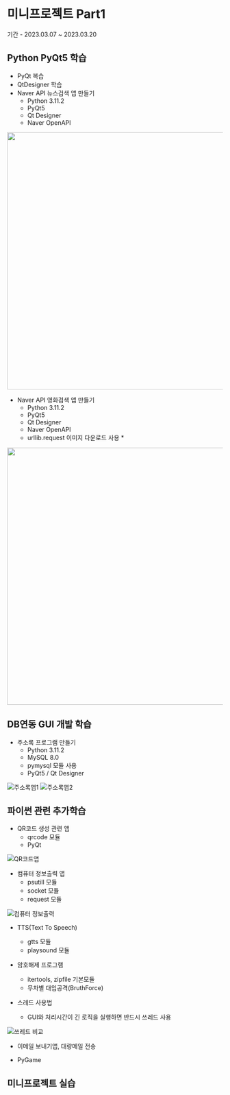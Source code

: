 # 미니프로젝트 Part1
기간 - 2023.03.07 ~ 2023.03.20

## Python PyQt5 학습
- PyQt 복습
- QtDesigner 학습
- Naver API 뉴스검색 앱 만들기
  - Python 3.11.2
  - PyQt5
  - Qt Designer
  - Naver OpenAPI

<!-- HTML 주석
![네이버뉴스앱](https://raw.githubusercontent.com/TaeYoonSS/miniprojects/main/images/navernews.png)
-->
<img src = "https://raw.githubusercontent.com/TaeYoonSS/miniprojects/main/images/navernews.png" 
  width = "600"/>

- Naver API 영화검색 앱 만들기
  - Python 3.11.2
  - PyQt5
  - Qt Designer
  - Naver OpenAPI
  - urllib.request 이미지 다운로드 사용 *

<img src = "https://raw.githubusercontent.com/TaeYoonSS/miniprojects/main/images/navermovie.png"
  width = "600"/>

## DB연동 GUI 개발 학습
- 주소록 프로그램 만들기
  - Python 3.11.2
  - MySQL 8.0
  - pymysql 모듈 사용
  - PyQt5 / Qt Designer

![주소록앱1](https://raw.githubusercontent.com/TaeYoonSS/miniprojects/main/images/addressbook1.png)
![주소록앱2](https://raw.githubusercontent.com/TaeYoonSS/miniprojects/main/images/addressbook2.png)

## 파이썬 관련 추가학습
- QR코드 생성 관련 앱
  - qrcode 모듈
  - PyQt 

![QR코드앱](https://raw.githubusercontent.com/TaeYoonSS/miniprojects/main/images/qrcodeapp.png)

- 컴퓨터 정보출력 앱
  - psutill 모듈
  - socket 모듈
  - request 모듈

![컴퓨터 정보출력](https://raw.githubusercontent.com/TaeYoonSS/miniprojects/main/images/cominfo.png)

- TTS(Text To Speech)
  - gtts 모듈
  - playsound 모듈

- 암호해제 프로그램
  - itertools, zipfile 기본모듈
  - 무차별 대입공격(BruthForce)

- 스레드 사용법
  - GUI와 처리시간이 긴 로직을 실행하면 반드시 쓰레드 사용

![쓰레드 비교](https://raw.githubusercontent.com/TaeYoonSS/miniprojects/main/images/thread.png)

- 이메일 보내기앱, 대량메일 전송

- PyGame

## 미니프로젝트 실습